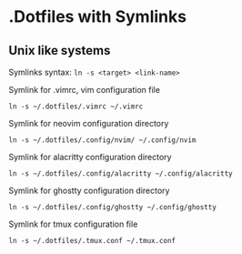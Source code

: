 # .Dotfiles with Symlinks

## Unix like systems

Symlinks syntax: `ln -s <target> <link-name>`

Symlink for .vimrc, vim configuration file

```
ln -s ~/.dotfiles/.vimrc ~/.vimrc

```

Symlink for neovim configuration directory

```
ln -s ~/.dotfiles/.config/nvim/ ~/.config/nvim

```

Symlink for alacritty configuration directory

```
ln -s ~/.dotfiles/.config/alacritty ~/.config/alacritty

```

Symlink for ghostty configuration directory

```
ln -s ~/.dotfiles/.config/ghostty ~/.config/ghostty

```

Symlink for tmux configuration file

```
ln -s ~/.dotfiles/.tmux.conf ~/.tmux.conf

```
